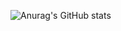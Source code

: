 ![Anurag's GitHub stats](https://github-readme-stats.vercel.app/api?HonYong-Woo=anuraghazra&show_icons=true&theme=radical)
